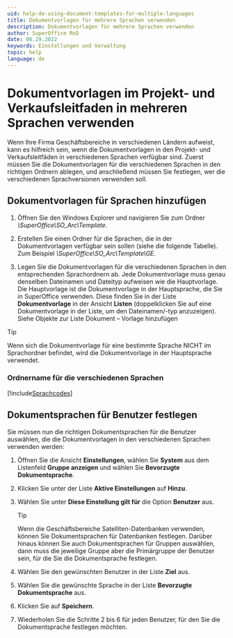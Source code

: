 ```yaml
---
uid: help-de-using-document-templates-for-multiple-languages
title: Dokumentvorlagen für mehrere Sprachen verwenden
description: Dokumentvorlagen für mehrere Sprachen verwenden
author: SuperOffice RnD
date: 06.29.2022
keywords: Einstellungen und Verwaltung
topic: help
language: de
---
```


# Dokumentvorlagen im Projekt- und Verkaufsleitfaden in mehreren Sprachen verwenden

Wenn Ihre Firma Geschäftsbereiche in verschiedenen Ländern aufweist, kann es hilfreich sein, wenn die Dokumentvorlagen in den Projekt- und Verkaufsleitfäden in verschiedenen Sprachen verfügbar sind. Zuerst müssen Sie die Dokumentvorlagen für die verschiedenen Sprachen in den richtigen Ordnern ablegen, und anschließend müssen Sie festlegen, wer die verschiedenen Sprachversionen verwenden soll.

## Dokumentvorlagen für Sprachen hinzufügen

1. Öffnen Sie den Windows Explorer und navigieren Sie zum Ordner *\\SuperOffice\\SO_Arc\\Template*.

2. Erstellen Sie einen Ordner für die Sprachen, die in der Dokumentvorlagen verfügbar sein sollen (siehe die folgende Tabelle). Zum Beispiel *\\SuperOffice\\SO_Arc\\Template\\GE*.

3. Legen Sie die Dokumentvorlagen für die verschiedenen Sprachen in den entsprechenden Sprachordnern ab. Jede Dokumentvorlage muss genau denselben Dateinamen und Dateityp aufweisen wie die Hauptvorlage. Die Hauptvorlage ist die Dokumentvorlage in der Hauptsprache, die Sie in SuperOffice verwenden. Diese finden Sie in der Liste **Dokumentvorlage** in der Ansicht **Listen** (doppelklicken Sie auf eine Dokumentvorlage in der Liste, um den Dateinamen/-typ anzuzeigen). Siehe Objekte zur Liste Dokument – Vorlage hinzufügen

> [!TIP]
> Wenn sich die Dokumentvorlage für eine bestimmte Sprache NICHT im Sprachordner befindet, wird die Dokumentvorlage in der Hauptsprache verwendet.

### Ordnername für die verschiedenen Sprachen

[!include[Sprachcodes](../../../globalization-and-localization/includes/table-legacy-language-codes.md)]

## Dokumentsprachen für Benutzer festlegen

Sie müssen nun die richtigen Dokumentsprachen für die Benutzer auswählen, die die Dokumentvorlagen in den verschiedenen Sprachen verwenden werden:

1. Öffnen Sie die Ansicht **Einstellungen**, wählen Sie **System** aus dem Listenfeld **Gruppe anzeigen** und wählen Sie **Bevorzugte Dokumentsprache**.

2. Klicken Sie unter der Liste **Aktive Einstellungen** auf **Hinzu**.

3. Wählen Sie unter **Diese Einstellung gilt für** die Option **Benutzer** aus.

    > [!TIP]
    > Wenn die Geschäftsbereiche Satelliten-Datenbanken verwenden, können Sie Dokumentsprachen für Datenbanken festlegen. Darüber hinaus können Sie auch Dokumentsprachen für Gruppen auswählen, dann muss die jeweilige Gruppe aber die Primärgruppe der Benutzer sein, für die Sie die Dokumentsprache festlegen.

4. Wählen Sie den gewünschten Benutzer in der Liste **Ziel** aus.

5. Wählen Sie die gewünschte Sprache in der Liste **Bevorzugte Dokumentsprache** aus.

6. Klicken Sie auf **Speichern**.

7. Wiederholen Sie die Schritte 2 bis 6 für jeden Benutzer, für den Sie die Dokumentsprache festlegen möchten.
